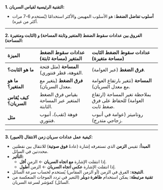

**1. التقنية الرئيسية لقياس السريان:**

*   **أسلوب تفاضل الضغط:** هو الأسلوب المهيمن والأكثر استخدامًا (يُستخدم 6-7 مرات أكثر من غيره).
---

**2. الفروق بين عدادات سقوط الضغط (المتغير وثابتة المساحة) و (الثابت ومتغيرة المساحة):**

| الميزة                 | عدادات سقوط الضغط **المتغير** (مساحة **ثابتة**) | عدادات سقوط الضغط **الثابت** (مساحة **متغيرة**)                |
| :--------------------- | :---------------------------------------------- | :------------------------------------------------------------- |
| **ما هو الثابت؟**      | **المساحة** (مثل فتحة الفوهة، قطر فنتوري).      | **فرق الضغط** (عبر العوامة).                                   |
| **ما هو المتغير؟**     | **فرق الضغط** (يتغير مع معدل السريان).          | **المساحة** (تتغير بارتفاع العوامة مع معدل السريان).           |
| **كيف يُقاس السريان؟** | بقياس فرق الضغط المتغير عبر المساحة الثابتة.    | بملاحظة تغير المساحة (ارتفاع العوامة) للحفاظ على فرق ضغط ثابت. |
| **مثل**                | فوهة (ثقب)، أنبوب فنتوري.                       | روتاميتر (عوامة في أنبوب زجاجي متدرج).                         |

---

**3. كيفية عمل عدادات سريان زمن الانتقال (العبور):**

*   **المبدأ:** تقيس **الزمن** الذي تستغرقه إشارة (عادةً **فوق صوتية**) للانتقال بين نقطتين محددتين في السائل.
*   **التأثير:**
    *   إذا انتقلت الإشارة **مع اتجاه السريان** ← الزمن **أقل**.
    *   إذا انتقلت الإشارة **عكس اتجاه السريان** ← الزمن **أطول**.
*   **النتيجة:** الفرق في الزمن (أو الزمن المقاس) يُستخدم لحساب سرعة السائل.
*   **تقنية مرتبطة:** يمكن استخدام **ظاهرة دوبلر** (التغير في تردد الموجات المنعكسة من السائل) كمؤشر لسرعة السريان.

